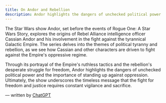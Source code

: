 ```yaml
---
title: On Andor and Rebellion
description: Andor highlights the dangers of unchecked political power and the importance of standing up against oppression.
---
```


The Star Wars show Andor, set before the events of Rogue One: A Star Wars Story, explores the origins of Rebel Alliance intelligence officer Cassian Andor and his involvement in the fight against the tyrannical Galactic Empire. The series delves into the themes of political tyranny and rebellion, as we see how Cassian and other characters are driven to fight against the Empire's oppressive regime.

Through its portrayal of the Empire's ruthless tactics and the rebellion's desperate struggle for freedom, Andor highlights the dangers of unchecked political power and the importance of standing up against oppression. Ultimately, the show underscores the timeless message that the fight for freedom and justice requires constant vigilance and sacrifice.

— written by [ChatGPT](https://chat.openai.com/)
